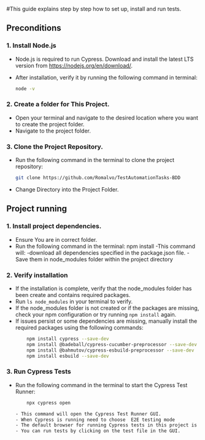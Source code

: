 #This guide explains step by step how to set up, install and run tests.


## Preconditions

### 1. Install Node.js

- Node.js is required to run Cypress. Download and install the latest LTS version from https://nodejs.org/en/download/.

- After installation, verify it by running the following command in terminal:
    ```bash
    node -v

### 2. Create a folder for This Project.

- Open your terminal and navigate to the desired location where you want to create the project folder.
- Navigate to the project folder.

### 3. Clone the Project Repository.

- Run the following command in the terminal to clone the project repository:
    ```bash
    git clone https://github.com/Romalvo/TestAutomationTasks-BDD

- Change Directory into the Project Folder.


## Project running

### 1. Install project dependencies.
 - Ensure You are in correct folder.
 - Run the following command in the terminal:
    npm install
    -This command will:
     -download all dependencies specified in the package.json file.
     -Save them in node_modules folder within the project directory

### 2. Verify installation
 - If the installation is complete, verify that the node_modules folder has been create and contains required packages.
 - Run `ls node_modules` in your terminal to verify.
 - If the node_modules folder is not created or if the packages are missing, check your npm configuration or try running `npm install` again.
 - If issues persist or some dependencies are missing, manually install the required packages using the following commands:
    ```bash
        npm install cypress --save-dev
        npm install @badeball/cypress-cucumber-preprocessor --save-dev
        npm install @bahmutov/cypress-esbuild-preprocessor --save-dev
        npm install esbuild --save-dev

### 3. Run Cypress Tests

- Run the following command in the terminal to start the Cypress Test Runner:
    ```bash
        npx cypress open

    - This command will open the Cypress Test Runner GUI.
    - When Cypress is running need to choose  E2E testing mode
    - The default browser for running Cypress tests in this project is set to Google Chrome 
    - You can run tests by clicking on the test file in the GUI.
